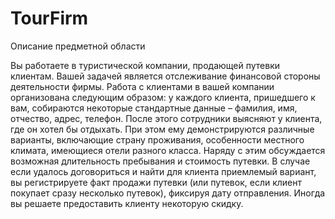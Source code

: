 # TourFirm
Описание предметной области

Вы работаете в туристической компании, продающей путевки клиентам. Вашей задачей является отслеживание финансовой стороны деятельности фирмы. 
Работа с клиентами в вашей компании организована следующим образом: у каждого клиента, пришедшего к вам, 
собираются некоторые стандартные данные – фамилия, имя, отчество, адрес, телефон. После этого сотрудники выясняют у клиента, где он хотел бы отдыхать. 
При этом ему демонстрируются различные варианты, включающие страну проживания, особенности местного климата, имеющиеся отели разного класса. 
Наряду с этим обсуждается возможная длительность пребывания и стоимость путевки. 
В случае если удалось договориться и найти для клиента приемлемый вариант, вы регистрируете факт продажи путевки (или путевок, если клиент покупает сразу несколько путевок), 
фиксируя дату отправления. Иногда вы решаете предоставить клиенту некоторую скидку.
